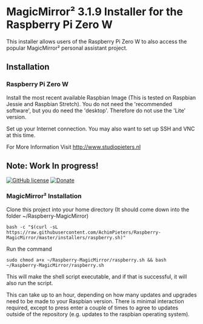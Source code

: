 # MagicMirror² 3.1.9 Installer for the Raspberry Pi Zero W

This installer allows users of the Raspberry Pi Zero W to also access the popular MagicMirror² personal assistant project.

## Installation

### Raspberry Pi Zero W

Install the most recent available Raspbian Image (This is tested on Raspbian Jessie and Raspbian Stretch). You do not need the 'recommended software', but you do need the 'desktop'. Therefore do not use the 'Lite' version.

Set up your Internet connection. You may also want to set up SSH and VNC at this time.

For More Information Visit http://www.studiopieters.nl

## Note: Work In progress!




[![GitHub license](https://img.shields.io/badge/License-MIT-yellow.svg)](https://raw.githubusercontent.com/hyperion-project/hyperion.ng/master/LICENSE) [![Donate](https://img.shields.io/badge/donate-PayPal-blue.svg)](https://paypal.me/AJFPieters)


### MagicMirror² Installation

Clone this project into your home directory (It should come down into the folder ~/Raspberry-MagicMirror)

```
bash -c "$(curl -sL https://raw.githubusercontent.com/AchimPieters/Raspberry-MagicMirror/master/installers/raspberry.sh)"
```

Run the command

```
sudo chmod a+x ~/Raspberry-MagicMirror/raspberry.sh && bash ~/Raspberry-MagicMirror/raspberry.sh
```

This will make the shell script executable, and if that is successful, it will also run the script.

This can take up to an hour, depending on how many updates and upgrades need to be made to your Raspbian version. There is minimal interaction required, except to press enter a couple of times to agree to updates outside of the repository (e.g. updates to the raspbian operating system).
